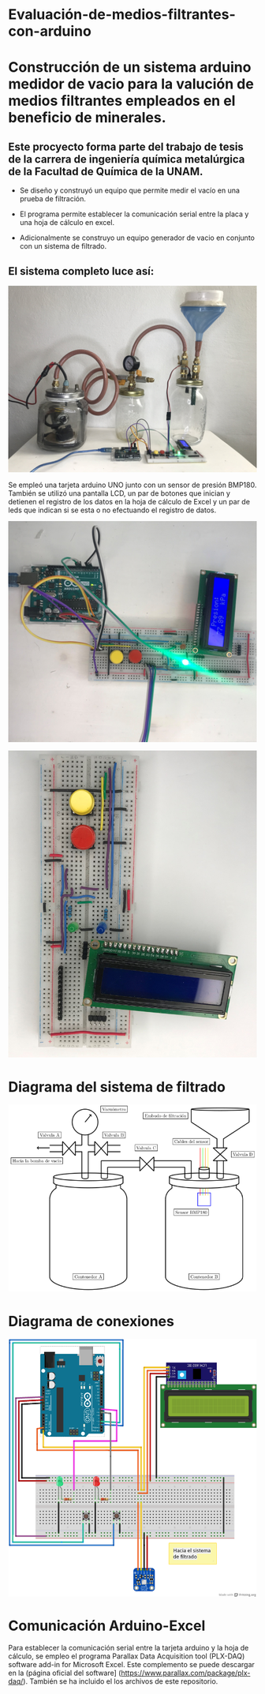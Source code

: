 # Evaluación-de-medios-filtrantes-con-arduino

# Construcción de un sistema arduino medidor de vacio para la valución de medios filtrantes empleados en el beneficio de minerales.

## Este procyecto forma parte del trabajo de tesis de la carrera de ingeniería química metalúrgica de la Facultad de Química de la UNAM.

- Se diseño y construyó un equipo que permite medir el vacío en una prueba de filtración.

- El programa permite establecer la comunicación serial entre la placa y una hoja de cálculo en excel.

- Adicionalmente se construyo un equipo generador de vacio en conjunto con un sistema de filtrado.

## El sistema completo luce así:

![Equipo construido](/imgs/sistema_completo_verde.jpg)


Se empleó una tarjeta arduino UNO junto con un sensor de presión BMP180.
También se utilizó una pantalla LCD, un par de botones que inician y detienen el registro de los datos en la hoja de cálculo de Excel y un par de leds que indican si se esta o no efectuando el registro de datos.



![Dispositivos electrónicos empleados](/imgs/dispositivos_electronicos_verde.jpg)


![Detalle protoboard](/imgs/proto_11.jpg)


# Diagrama del sistema de filtrado
![Diagrama sistema](/imgs/sistema_mason.png)

# Diagrama de conexiones
![Diagrama conexiones](/imgs/esquema_proyecto_bb.png)


# Comunicación Arduino-Excel
Para establecer la comunicación serial entre la tarjeta arduino y la hoja de cálculo, se empleo el programa Parallax Data Acquisition tool (PLX-DAQ) software add-in for Microsoft Excel. Este complemento se puede descargar en la (página oficial del software] (https://www.parallax.com/package/plx-daq/). También se ha incluido el los archivos de este repositorio. 




